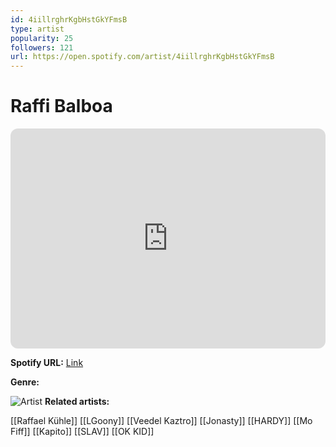 ```yaml
---
id: 4iillrghrKgbHstGkYFmsB
type: artist
popularity: 25
followers: 121
url: https://open.spotify.com/artist/4iillrghrKgbHstGkYFmsB
---
```

# Raffi Balboa

<iframe style="border-radius:12px" src="https://open.spotify.com/embed/artist/4iillrghrKgbHstGkYFmsB" width="100%" height="352" frameBorder="0" allowfullscreen="" allow="autoplay; clipboard-write; encrypted-media; fullscreen; picture-in-picture" loading="lazy"></iframe>

**Spotify URL:** [Link](https://open.spotify.com/artist/4iillrghrKgbHstGkYFmsB)

**Genre:** 

![Artist](https://i.scdn.co/image/ab6761610000e5eb4de251ff4072abd714db6491)
**Related artists:**

[[Raffael Kühle]]
[[LGoony]]
[[Veedel Kaztro]]
[[Jonasty]]
[[HARDY]]
[[Mo Fiff]]
[[Kapito]]
[[SLAV]]
[[OK KID]]
